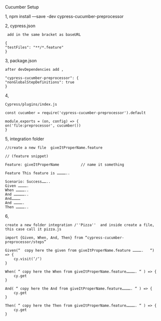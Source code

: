 Cucumber Setup


1,
npm install —save -dev cypress-cucumber-preprocessor


2,
cypress.json

     add in the same bracket as baseURL

    {
    "testFiles": "**/*.feature"
    }

3, 
 package.json

    after devDependencies add ,

    "cypress-cucumber-preprocessor": {
    "nonGlobalStepDefinitions": true
    }

4,

    Cypress/plugins/index.js

    const cucumber = require('cypress-cucumber-preprocessor').default

    module.exports = (on, config) => {
    on('file:preprocessor', cucumber())
    }

5,
integration folder

    //create a new file  giveItProperName.feature

    // (feature snippet)

    Feature: giveItProperName          // name it something

    Feature This feature is …………..

    Scenario: Success……..
    Given ………….
    When …………..
    And ……………..
    And…………
    And ………….
    Then …………..

6,

    create a new folder integration /''Pizza''  and inside create a file, this case call it pizza.js

    import {Given, When, And, Then} from “cypress-cucumber-preprocessor/steps”

    Given(“  copy here the given from giveItProperName.feature ………….   “) => {
        cy.visit(‘/‘)
    }

    When( “ copy here the When from giveItProperName.feature…………. “ ) => {
        cy.get
    }

    And( “ copy here the And from giveItProperName.feature…………. “ ) => {
        cy.get
    }

    Then( “ copy here the Then from giveItProperName.feature…………. “ ) => {
        cy.get
    }

